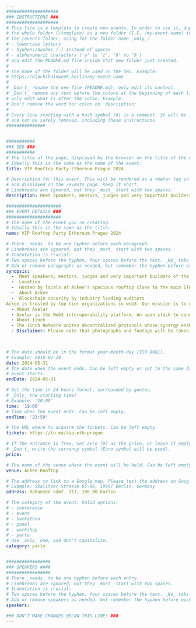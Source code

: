 ```yaml
---
####################
### INSTRUCTIONS ###
####################
# This file is a template to create new events. In order to use it, duplicate
# the whole folder (/template) as a new folder (I.E. /my-event-name) inside of
# the /events folder, using for the folder name _only_:
# - lowercase letters
# - hyphens/dashes (-) instead of spaces
# - alphanumeric characters ('a' to 'z', '0' to '9')
# and edit the README.md file inside that new folder just created.
#
# The name of the folder will be used on the URL. Example:
# https://blockchainweek.berlin/my-event-name
#
# _Don't_ rename the new file (README.md), only edit its content.
# _Don't_ remove any text before the colons at the beginning of each line,
# only edit what is after the colon. Example:
# Don't remove the word nor colon on 'description:'
#
# Every line starting with a hash symbol (#) is a comment. It will be ignored
# and can be safely removed, including these instructions.
###############


###########
### SEO ###
###########
# The title of the page, displayed by the browser on the title of the window.
# Ideally this is the same as the name of the event.
title: ​VIP Rooftop Party Ethereum Prague 2024

# Description for this event. This will be rendered as a <meta> tag in the HTML,
# and displayed on the /events page. Keep it short.
# Linebreaks are ignored, but they _must_ start with two spaces.
description: Meet speakers, mentors, judges and very important builders of the Ethereum community

#####################
### EVENT DETAILS ###
#####################
# The name of the event you're creating.
# Ideally this is the same as the title.
name: ​VIP Rooftop Party Ethereum Prague 2024

# There _needs_ to be one hyphen before each paragraph.
# Linebreaks are ignored, but they _must_ start with two spaces.
# Indentation is crucial:
# Two spaces before the hyphen, four spaces before the text. _No_ tabs allowed.
# Add or remove paragraphs as needed, but remember the hyphen before each entry.
synopsis: 
  -  ​Meet speakers, mentors, judges and very important builders of the Ethereum community. Unwind the first day of the Ethereum Prague conference with local Czech beer tasting provided by the CEO of a local brewery, food bar, and enjoy our vinyl DJ's beats.
  -  Location
  -  Hosted by locals at Ackee’s spacious rooftop close to the main ETH Prague venue in the heart of the Prague tech district.
  -  ​About Ackee
  -  Blockchain security by industry leading auditors​
Ackee is trusted by top-tier organizations in web3. Our mission is to contribute to a stronger blockchain ecosystem by providing security services, tooling and education.
  - About Axelar
  - Axelar is the Web3 interoperability platform. An open stack to connect all blockchains. A single click to use and build everywhere.
  - About 1inch
  - The 1inch Network unites decentralized protocols whose synergy enables the most lucrative, fastest and protected operations in the DeFi space.
  - Disclaimer: Please note that photographs and footage will be taken throughout the event and will be used for marketing and publicity, on our website, blog and in social media or in any third party publication.


    
# The date should be in the format year-month-day (ISO 8601).
# Example: 2018-02-28
date: 2024-05-31
# The date when the event ends. Can be left empty or set to the same day the
# event starts.
endDate: 2024-05-31

# Set the time in 24 hours format, surrounded by quotes.
# _Only_ the starting time!
# Example: '20:00'
time: '19:00'
# Time when the event ends. Can be left empty.
endTime: '23:59'

# The URL where to acquire the tickets. Can be left empty.
tickets: https://lu.ma/vip-eth-prague

# If the entrance is free, set zero (0) as the price, or leave it empty.
# _Don't_ write the currency symbol (Euro symbol will be used).
price: 

# The name of the venue where the event will be held. Can be left empty.
venue: Ackee Rooftop

# The address to link to a Google map. Please test the address on Google Maps.
# Example: Skalitzer Strasse 85-86, 10997 Berlin, Germany
address: Rohanské nábř. 717, 186 00 Karlín

# The category of the event. Valid options:
# - conference
# - event
# - hackathon
# - panel
# - workshop
# - party
# Use _only_ one, and don't capitalize.
category: party


#################
### SPEAKERS ####
#################
# There _needs_ to be one hyphen before each entry.
# Linebreaks are ignored, but they _must_ start with two spaces.
# Indentation is crucial:
# Two spaces before the hyphen, four spaces before the text. _No_ tabs allowed.
# Add or remove speakers as needed, but remember the hyphen before each entry.
speakers:

### DON'T MAKE CHANGES BELOW THIS LINE! ###
---
```

